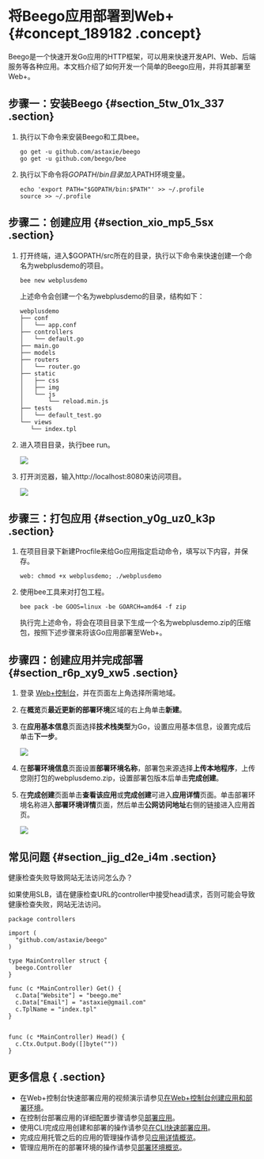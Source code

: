 # 将Beego应用部署到Web+ {#concept_189182 .concept}

Beego是一个快速开发Go应用的HTTP框架，可以用来快速开发API、Web、后端服务等各种应用。本文档介绍了如何开发一个简单的Beego应用，并将其部署至Web+。

## 步骤一：安装Beego {#section_5tw_01x_337 .section}

1.  执行以下命令来安装Beego和工具bee。

    ``` {#codeblock_h9k_r8m_wtw}
    go get -u github.com/astaxie/beego
    go get -u github.com/beego/bee
    ```

2.  执行以下命令将$GOPATH/bin目录加入$PATH环境变量。

    ``` {#codeblock_h4o_k25_2qx}
    echo 'export PATH="$GOPATH/bin:$PATH"' >> ~/.profile
    source >> ~/.profile
    ```


## 步骤二：创建应用 {#section_xio_mp5_5sx .section}

1.  打开终端，进入$GOPATH/src所在的目录，执行以下命令来快速创建一个命名为webplusdemo的项目。

    ``` {#codeblock_v8g_y0c_r87}
    bee new webplusdemo
    ```

    上述命令会创建一个名为webplusdemo的目录，结构如下：

    ``` {#codeblock_vcs_jsq_nn9}
    webplusdemo
    ├── conf
    │   └── app.conf
    ├── controllers
    │   └── default.go
    ├── main.go
    ├── models
    ├── routers
    │   └── router.go
    ├── static
    │   ├── css
    │   ├── img
    │   └── js
    │       └── reload.min.js
    ├── tests
    │   └── default_test.go
    └── views
       └── index.tpl
    ```

2.  进入项目目录，执行bee run。

    ![](http://static-aliyun-doc.oss-cn-hangzhou.aliyuncs.com/assets/img/163211/156886896155403_zh-CN.png)

3.  打开浏览器，输入http://localhost:8080来访问项目。

    ![](http://static-aliyun-doc.oss-cn-hangzhou.aliyuncs.com/assets/img/163211/156886896155404_zh-CN.png)


## 步骤三：打包应用 {#section_y0g_uz0_k3p .section}

1.  在项目目录下新建Procfile来给Go应用指定启动命令，填写以下内容，并保存。

    ``` {#codeblock_tto_d7c_0vf}
    web: chmod +x webplusdemo; ./webplusdemo
    ```

2.  使用bee工具来对打包工程。

    ``` {#codeblock_8yl_pbr_vbu}
    bee pack -be GOOS=linux -be GOARCH=amd64 -f zip
    ```

    执行完上述命令，将会在项目目录下生成一个名为webplusdemo.zip的压缩包，按照下述步骤来将该Go应用部署至Web+。


## 步骤四：创建应用并完成部署 {#section_r6p_xy9_xw5 .section}

1.  登录 [Web+控制台](https://webplus.console.aliyun.com)，并在页面左上角选择所需地域。
2.  在**概览**页**最近更新的部署环境**区域的右上角单击**新建**。
3.  在**应用基本信息**页面选择**技术栈类型**为Go，设置应用基本信息，设置完成后单击**下一步**。

    ![](http://static-aliyun-doc.oss-cn-hangzhou.aliyuncs.com/assets/img/163211/156886896161228_zh-CN.png)

4.  在**部署环境信息**页面设置**部署环境名称**，部署包来源选择**上传本地程序**，上传您刚打包的webplusdemo.zip，设置部署包版本后单击**完成创建**。
5.  在**完成创建**页面单击**查看该应用**或**完成创建**可进入**应用详情**页面。单击部署环境名称进入**部署环境详情**页面，然后单击**公网访问地址**右侧的链接进入应用首页。

    ![](http://static-aliyun-doc.oss-cn-hangzhou.aliyuncs.com/assets/img/163211/156886896161230_zh-CN.png)


## 常见问题 {#section_jig_d2e_i4m .section}

健康检查失败导致网站无法访问怎么办？

如果使用SLB，请在健康检查URL的controller中接受head请求，否则可能会导致健康检查失败，网站无法访问。

``` {#codeblock_n1w_0uu_out}
package controllers

import (
  "github.com/astaxie/beego"
)

type MainController struct {
  beego.Controller
}

func (c *MainController) Get() {
  c.Data["Website"] = "beego.me"
  c.Data["Email"] = "astaxie@gmail.com"
  c.TplName = "index.tpl"
}


func (c *MainController) Head() {
  c.Ctx.Output.Body([]byte(""))
}
```

## 更多信息 { .section}

-   在Web+控制台快速部署应用的视频演示请参见[在Web+控制台创建应用和部署环境](../DNWEBX19101931/ZH-CN_TP_519470_V3.dita)。
-   在控制台部署应用的详细配置步骤请参见[部署应用](../DNICMS19100635/ZH-CN_TP_159334_V1.dita)。
-   使用CLI完成应用创建和部署的操作请参见[在CLI快速部署应用](ZH-CN_TP_221972_V2.dita)。
-   完成应用托管之后的应用的管理操作请参见[应用详情概览](../DNICMS19100635/ZH-CN_TP_163214_V1.dita)。
-   管理应用所在的部署环境的操作请参见[部署环境概览](../DNICMS19100636/ZH-CN_TP_163212_V1.dita)。

